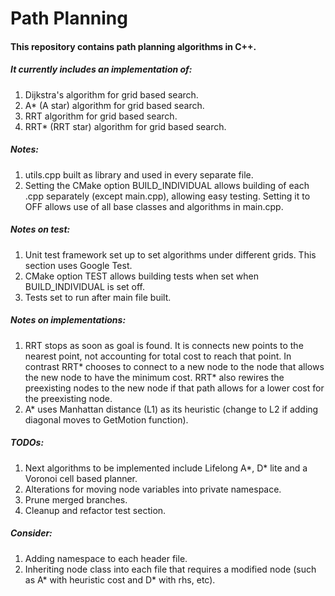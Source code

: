 # Path Planning #

#### This repository contains path planning algorithms in C++. ####
##### It currently includes an implementation of: #####
1. Dijkstra's algorithm for grid based search.
2. A* (A star) algorithm for grid based search.
3. RRT algorithm for grid based search.
4. RRT* (RRT star) algorithm for grid based search.

##### Notes: #####
1. utils.cpp built as library and used in every separate file.
2. Setting the CMake option BUILD_INDIVIDUAL allows building of each .cpp separately (except main.cpp), allowing easy testing. Setting it to OFF allows use of all base classes and algorithms in main.cpp.

##### Notes on test: #####
1. Unit test framework set up to set algorithms under different grids. This section uses Google Test.
2. CMake option TEST allows building tests when set when BUILD_INDIVIDUAL is set off.
3. Tests set to run after main file built.

##### Notes on implementations: #####
1. RRT stops as soon as goal is found. It is connects new points to the nearest point, not accounting for total cost to reach that point. In contrast RRT\* chooses to connect to a new node to the node that allows the new node to have the minimum cost. RRT\* also rewires the preexisting nodes to the new node if that path allows for a lower cost for the preexisting node.
2. A* uses Manhattan distance (L1) as its heuristic (change to L2 if adding diagonal moves to GetMotion function).

##### TODOs: #####
1. Next algorithms to be implemented include Lifelong A*, D\* lite and a Voronoi cell based planner.
2. Alterations for moving node variables into private namespace.
3. Prune merged branches.
4. Cleanup and refactor test section.

##### Consider: #####
1. Adding namespace to each header file.
2. Inheriting node class into each file that requires a modified node (such as A* with heuristic cost and D* with rhs, etc).

